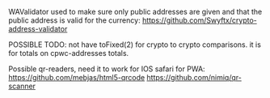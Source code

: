 WAValidator used to make sure only public addresses are given
and that the public address is valid for the currency:
https://github.com/Swyftx/crypto-address-validator


POSSIBLE TODO:
not have toFixed(2) for crypto to crypto comparisons.
it is for totals on cpwc-addresses totals.


Possible qr-readers, need it to work for IOS safari for PWA:
https://github.com/mebjas/html5-qrcode
https://github.com/nimiq/qr-scanner

